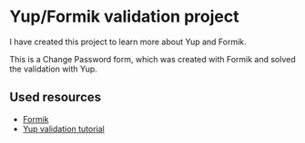 # Yup/Formik validation project

I have created this project to learn more about Yup and Formik.

This is a Change Password form, which was created with Formik and solved the validation with Yup.

## Used resources

- [Formik](https://formik.org/docs/guides/validation)
- [Yup validation tutorial](https://www.youtube.com/watch?v=RQ1E2EjyqY4)
